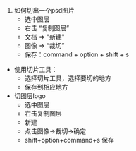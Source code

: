 1. 如何切出一个psd图片
    - 选中图层
    - 右击 “复制图层”
    - 文档 => "新建"
    - 图像 => “裁切”
    - 保存：command + option + shift + s






- 使用切片工具：
    - 选择切片工具，选择要切的地方
    - 保存到相应地方
- 切图层logo
    - 选中图层
    - 右击复制图层
    - 新建
    - 点击图像→裁切→确定
    - shift+option+command+s 保存





